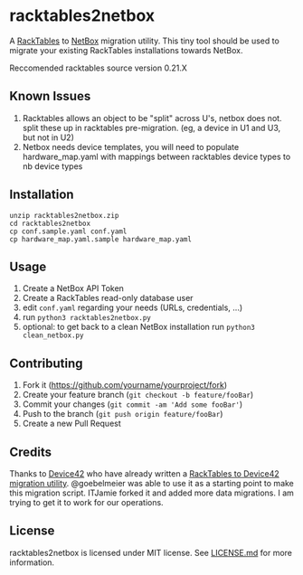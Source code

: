 # racktables2netbox
A [RackTables](https://github.com/racktables/racktables) to [NetBox](https://github.com/digitalocean/netbox) migration utility. This tiny tool should be used to migrate your existing RackTables installations towards NetBox.

Reccomended racktables source version 0.21.X

## Known Issues
1. Racktables allows an object to be "split" across U's, netbox does not. split these up in racktables pre-migration. (eg, a device in U1 and U3, but not in U2)
2. Netbox needs device templates, you will need to populate hardware_map.yaml with mappings between racktables device types to nb device types

## Installation
```curl --output racktables2netbox.zip https://github.com/ITJamie/racktables2netbox/archive/master.zip
unzip racktables2netbox.zip
cd racktables2netbox
cp conf.sample.yaml conf.yaml
cp hardware_map.yaml.sample hardware_map.yaml
```

## Usage
1. Create a NetBox API Token
2. Create a RackTables read-only database user
3. edit ``conf.yaml`` regarding your needs (URLs, credentials, ...)
4. run `python3 racktables2netbox.py`
5. optional: to get back to a clean NetBox installation run `python3 clean_netbox.py`

## Contributing
1. Fork it (<https://github.com/yourname/yourproject/fork>)
2. Create your feature branch (`git checkout -b feature/fooBar`)
3. Commit your changes (`git commit -am 'Add some fooBar'`)
4. Push to the branch (`git push origin feature/fooBar`)
5. Create a new Pull Request

## Credits
Thanks to [Device42](https://www.device42.com/) who have already written a [RackTables to Device42 migration utility](https://github.com/device42/Racktables-to-Device42-Migration). @goebelmeier was able to use it as a starting point to make this migration script.
ITJamie forked it and added more data migrations. I am trying to get it to work for our operations.

## License
racktables2netbox is licensed under MIT license. See [LICENSE.md](LICENSE.md) for more information.
